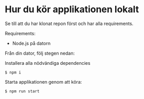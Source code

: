 # Hur du kör applikationen lokalt

Se till att du har klonat repon först och har alla requirements.

Requirements:
- Node.js på datorn

Från din dator, följ stegen nedan:

Installera alla nödvändiga dependencies
```shell
$ npm i
```

Starta applikationen genom att köra:
```shell
$ npm run start
```

